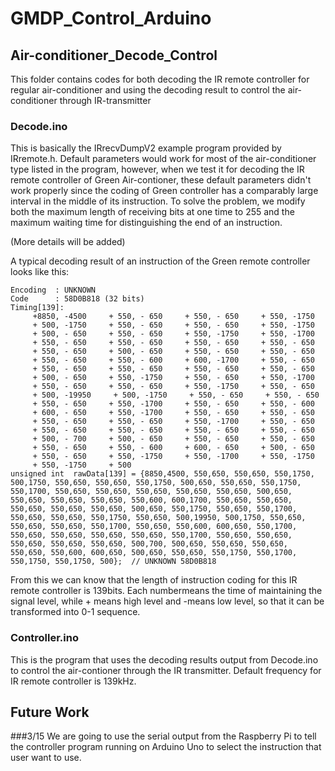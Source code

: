 # GMDP_Control_Arduino

## Air-conditioner_Decode_Control

This folder contains codes for both decoding the IR remote controller for regular air-conditioner and using the decoding result to control the air-conditioner through IR-transmitter

### Decode.ino
This is basically the IRrecvDumpV2 example program provided by IRremote.h. Default parameters would work for most of the air-conditioner type listed in the program, however, when we test it for decoding the IR remote controller of Green Air-contioner, these default parameters didn't work properly since the coding of Green controller has a comparably large interval in the middle of its instruction. To solve the problem, we modify both the maximum length of receiving bits at one time to 255 and the maximum waiting time for distinguishing the end of an instruction.

(More details will be added)

A typical decoding result of an instruction of the Green remote controller looks like this:

```
Encoding  : UNKNOWN
Code      : 58D0B818 (32 bits)
Timing[139]: 
     +8850, -4500     + 550, - 650     + 550, - 650     + 550, -1750
     + 500, -1750     + 550, - 650     + 550, - 650     + 550, -1750
     + 500, - 650     + 550, - 650     + 550, -1750     + 550, -1700
     + 550, - 650     + 550, - 650     + 550, - 650     + 550, - 650
     + 550, - 650     + 500, - 650     + 550, - 650     + 550, - 650
     + 550, - 650     + 550, - 600     + 600, -1700     + 550, - 650
     + 550, - 650     + 550, - 650     + 550, - 650     + 550, - 650
     + 500, - 650     + 550, -1750     + 550, - 650     + 550, -1700
     + 550, - 650     + 550, - 650     + 550, -1750     + 550, - 650
     + 500, -19950     + 500, -1750     + 550, - 650     + 550, - 650
     + 550, - 650     + 550, -1700     + 550, - 650     + 550, - 600
     + 600, - 650     + 550, -1700     + 550, - 650     + 550, - 650
     + 550, - 650     + 550, - 650     + 550, -1700     + 550, - 650
     + 550, - 650     + 550, - 650     + 550, - 650     + 550, - 650
     + 500, - 700     + 500, - 650     + 550, - 650     + 550, - 650
     + 550, - 650     + 550, - 600     + 600, - 650     + 500, - 650
     + 550, - 650     + 550, -1750     + 550, -1700     + 550, -1750
     + 550, -1750     + 500
unsigned int  rawData[139] = {8850,4500, 550,650, 550,650, 550,1750, 500,1750, 550,650, 550,650, 550,1750, 500,650, 550,650, 550,1750, 550,1700, 550,650, 550,650, 550,650, 550,650, 550,650, 500,650, 550,650, 550,650, 550,650, 550,600, 600,1700, 550,650, 550,650, 550,650, 550,650, 550,650, 500,650, 550,1750, 550,650, 550,1700, 550,650, 550,650, 550,1750, 550,650, 500,19950, 500,1750, 550,650, 550,650, 550,650, 550,1700, 550,650, 550,600, 600,650, 550,1700, 550,650, 550,650, 550,650, 550,650, 550,1700, 550,650, 550,650, 550,650, 550,650, 550,650, 500,700, 500,650, 550,650, 550,650, 550,650, 550,600, 600,650, 500,650, 550,650, 550,1750, 550,1700, 550,1750, 550,1750, 500};  // UNKNOWN 58D0B818
```

From this we can know that the length of instruction coding for this IR remote controller is 139bits. Each numbermeans the time of maintaining the signal level, while + means high level and -means low level, so that it can be transformed into 0-1 sequence.

### Controller.ino
This is the program that uses the decoding results output from Decode.ino to control the air-contioner through the IR transmitter. Default frequency for IR remote controller is 139kHz.

## Future Work

###3/15
We are going to use the serial output from the Raspberry Pi to tell the controller program running on Arduino Uno to select the instruction that user want to use.

